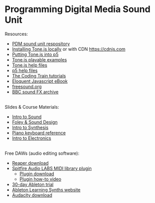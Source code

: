 # Programming Digital Media Sound Unit

Resources:
- <a href = "https://github.com/edemastes/pdm-sound"> PDM sound unit respository </a>
- <a href = "https://tonejs.github.io/">Installing Tone.js locally</a> or with CDN <a href = "https://cdnjs.com/">https://cdnjs.com</a>
- <a href = "https://pdm.lsupathways.org/3_audio/">Putting Tone.js into p5</a>
- <a href = "https://tonejs.github.io/examples/"> Tone.js playable examples</a>
- <a href = "https://tonejs.github.io/docs/14.7.77/index.html">Tone.js help files </a>
- <a href = "https://p5js.org/reference/"> p5 help files <a>
- <a href = "https://www.youtube.com/@TheCodingTrain"> The Coding Train tutorials </a>
- <a href = "https://eloquentjavascript.net/"> Eloquent Javascript eBook </a>
- <a href = "https://freesound.org/"> freesound.org </a>
- <a href = "https://sound-effects.bbcrewind.co.uk/?authuser=0"> BBC sound FX archive </a>
<br><br>

Slides & Course Materials:
- <a href = "https://edemastes.github.io/pdm-sound/resources/sound-basics.pdf"> Intro to Sound </a>
- <a href = "https://edemastes.github.io/pdm-sound/resources/sound-design.pdf"> Foley & Sound Design </a>
- <a href = "https://edemastes.github.io/pdm-sound/resources/synthesis.pdf"> Intro to Synthesis </a>
- <a href = "https://edemastes.github.io/pdm-sound/resources/piano-keys.jpg"> Piano keyboard reference </a>
- <a href = "https://edemastes.github.io/pdm-sound/resources/electronics.jpg"> Intro to Electronics </a>
<br><br>

Free DAWs (audio editing software):
- <a href = "https://www.reaper.fm/download.php"> Reaper download </a>
- <a href = "https://www.spitfireaudio.com/instruments?rrp_to_pay_usd=%3A1"> Spitfire Audio LABS MIDI library plugin </a>
  - <a href = "https://www.spitfireaudio.com/info/library-manager/"> Plugin download </a>
  - <a href = "https://www.spitfireaudio.com/info/website-guide/digital-downloads/"> Plugin how-to video </a>
- <a href = "https://www.ableton.com/en/trial/"> 30-day Ableton trial </a>
- <a href = "https://learningsynths.ableton.com/"> Ableton Learning Synths website </a>
- <a href = "https://www.audacityteam.org/"> Audacity download </a>
<br><br>
